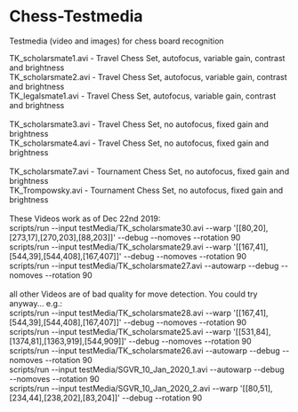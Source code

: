 # Chess-Testmedia
Testmedia (video and images) for chess board recognition <br />

TK_scholarsmate1.avi - Travel Chess Set, autofocus, variable gain, contrast and brightness <br />
TK_scholarsmate2.avi - Travel Chess Set, autofocus, variable gain, contrast and brightness <br />
TK_legalsmate1.avi   - Travel Chess Set, autofocus, variable gain, contrast and brightness <br />
<br />
TK_scholarsmate3.avi - Travel Chess Set, no autofocus, fixed gain and brightness <br />
TK_scholarsmate4.avi - Travel Chess Set, no autofocus, fixed gain and brightness <br />
<br />
TK_scholarsmate7.avi - Tournament Chess Set, no autofocus, fixed gain and brightness <br />
TK_Trompowsky.avi    - Tournament Chess Set, no autofocus, fixed gain and brightness <br />
<br />
These Videos work as of Dec 22nd 2019:<br />
scripts/run --input testMedia/TK_scholarsmate30.avi --warp '[[80,20],[273,17],[270,203],[88,203]]' --debug --nomoves --rotation 90<br />
scripts/run --input testMedia/TK_scholarsmate29.avi --warp '[[167,41],[544,39],[544,408],[167,407]]' --debug --nomoves --rotation 90<br />
scripts/run --input testMedia/TK_scholarsmate27.avi --autowarp --debug --nomoves --rotation 90<br />
<br />
all other Videos are of bad quality for move detection. You could try anyway... e.g.:<br />
scripts/run --input testMedia/TK_scholarsmate28.avi --warp '[[167,41],[544,39],[544,408],[167,407]]' --debug --nomoves --rotation 90<br />
scripts/run --input testMedia/TK_scholarsmate25.avi --warp '[[531,84],[1374,81],[1363,919],[544,909]]' --debug --nomoves --rotation 90<br />
scripts/run --input testMedia/TK_scholarsmate26.avi --autowarp --debug --nomoves --rotation 90<br />
scripts/run --input testMedia/SGVR_10_Jan_2020_1.avi --autowarp --debug --nomoves --rotation 90<br />
scripts/run --input testMedia/SGVR_10_Jan_2020_2.avi --warp '[[80,51],[234,44],[238,202],[83,204]]' --debug --rotation 90<br />
<br />
